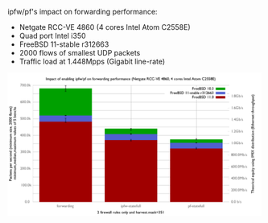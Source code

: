 ipfw/pf's impact on forwarding performance:
  - Netgate RCC-VE 4860 (4 cores Intel Atom C2558E)
  - Quad port Intel i350
  - FreeBSD 11-stable r312663
  - 2000 flows of smallest UDP packets
  - Traffic load at 1.448Mpps (Gigabit line-rate)

![Impact of ipfw/pf on forwarding performance on FreeBSD 11-stable](graph.png)
